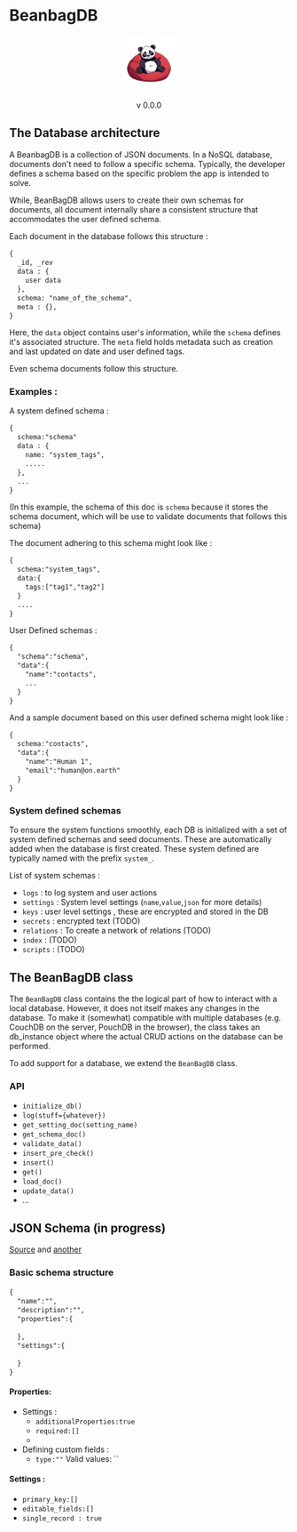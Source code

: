 # BeanbagDB 

<div style="text-align:center">

<img src="./docs/logo.png" alt="Alt text" style="width:auto; height:100px">

v 0.0.0
</div>

## The Database architecture
A BeanbagDB is a collection of JSON documents. In a NoSQL database, documents don't need to follow a specific schema. Typically, the developer defines a schema based on the specific problem the app is intended to solve. 

While, BeanBagDB allows users to create their own schemas for documents, all document internally share a consistent structure that accommodates the user defined schema. 

Each document in the database follows this structure :
```
{
  _id, _rev
  data : {
    user data
  },
  schema: "name_of_the_schema",
  meta : {},
}
```

Here, the `data` object contains user's information, while the `schema` defines it's associated structure. The `meta` field holds metadata such as creation and last updated on date and user defined tags. 

Even schema documents follow this structure. 

### Examples : 

A system defined schema :
```
{ 
  schema:"schema"
  data : {
    name: "system_tags",
    .....
  },
  ...
}
```
(In this example, the schema of this doc is `schema` because it stores the schema document, which will be use to validate documents that follows this schema)

The document adhering to this schema might look like : 
```
{
  schema:"system_tags",
  data:{
    tags:["tag1","tag2"]
  }
  ....
}
```
User Defined schemas :
```
{
  "schema":"schema",
  "data":{
    "name":"contacts",
    ...
  }
}
```
And a sample document based on this user defined schema might look like :
```
{
  schema:"contacts",
  "data":{
    "name":"Human 1",
    "email":"human@on.earth"
  }
}
```

### System defined schemas 
To ensure the system functions smoothly, each DB is initialized with a set of system defined schemas and seed documents. These are automatically added when the database is first created. These system defined are typically named with the prefix `system_`.

List of system schemas :
- `logs` : to log system and user actions 
- `settings` : System level settings  (`name`,`value`,`json` for more details)
- `keys` :  user level settings , these are encrypted and stored in the DB 
- `secrets` : encrypted text (TODO)
- `relations` : To create a network of relations  (TODO)
- `index` :  (TODO)
- `scripts` :  (TODO)

## The BeanBagDB class

The `BeanBagDB` class  contains the the logical part of how to interact with a local database. However, it does not itself makes any changes in the database. To make it (somewhat) compatible with multiple databases (e.g. CouchDB on the server, PouchDB in the browser), the class takes an db_instance object where the actual CRUD actions on the database can be performed. 

To add support for a database, we extend the `BeanBagDB` class. 

### API
- `initialize_db()`
- `log(stuff={whatever})`
- `get_setting_doc(setting_name)`
- `get_schema_doc()`
- `validate_data()`
- `insert_pre_check()`
- `insert()`
- `get()`
- `load_doc()`
- `update_data()`
- ...


## JSON Schema (in progress)
[Source](https://json-schema.org/) and [another](https://www.learnjsonschema.com/2020-12/)

### Basic schema structure 
```
{
  "name":"",
  "description":"",
  "properties":{

  },
  "settings":{

  }
}
```
#### Properties:
- Settings :
  - `additionalProperties:true`
  - `required:[]`
  - 
- Defining custom fields :
  - `type:""` Valid values: ``


#### Settings :
- `primary_key:[]` 
- `editable_fields:[]`
- `single_record : true` 
